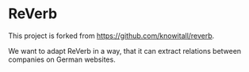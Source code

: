 # ReVerb

This project is forked from https://github.com/knowitall/reverb.

We want to adapt ReVerb in a way, that it can extract relations between companies on German websites.
